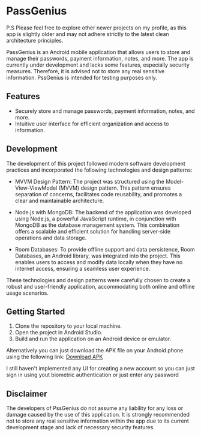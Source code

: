 # PassGenius

P.S Please feel free to explore other newer projects on my profile, as this app is slightly older and may not adhere strictly to the latest clean architecture principles.

PassGenius is an Android mobile application that allows users to store and manage their passwords, payment information, notes, and more. The app is currently under development and lacks some features, especially security measures. Therefore, it is advised not to store any real sensitive information. PssGenius is intended for testing purposes only.

## Features

- Securely store and manage passwords, payment information, notes, and more.
- Intuitive user interface for efficient organization and access to information.



## Development

The development of this project followed modern software development practices and incorporated the following technologies and design patterns:

- MVVM Design Pattern: The project was structured using the Model-View-ViewModel (MVVM) design pattern. This pattern ensures separation of concerns, facilitates code reusability, and promotes a clear and maintainable architecture.

- Node.js with MongoDB: The backend of the application was developed using Node.js, a powerful JavaScript runtime, in conjunction with MongoDB as the database management system. This combination offers a scalable and efficient solution for handling server-side operations and data storage.

- Room Databases: To provide offline support and data persistence, Room Databases, an Android library, was integrated into the project. This enables users to access and modify data locally when they have no internet access, ensuring a seamless user experience.

These technologies and design patterns were carefully chosen to create a robust and user-friendly application, accommodating both online and offline usage scenarios.



## Getting Started

1. Clone the repository to your local machine.
2. Open the project in Android Studio.
3. Build and run the application on an Android device or emulator.

Alternatively you can just download the APK file on your Android phone using the following link:
[Download APK](https://drive.google.com/file/d/1KhKYXm3D07TgjQMMIQ2Jcc1bC3sDqYBG/view?usp=share_link)


I still haven't implemented any UI for creating a new account so you can just sign in using yout biometric authentication or just enter any password



## Disclaimer

The developers of PssGenius do not assume any liability for any loss or damage caused by the use of this application. It is strongly recommended not to store any real sensitive information within the app due to its current development stage and lack of necessary security features.


